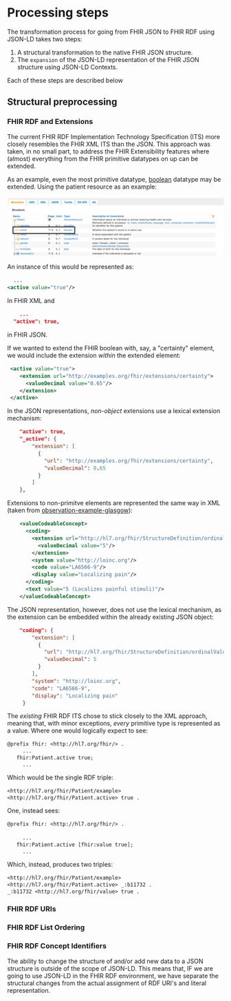# Processing steps

The transformation process for going from FHIR JSON to FHIR RDF using JSON-LD takes two steps:
1) A structural transformation to the native FHIR JSON structure.
2) The `expansion` of the JSON-LD representation of the FHIR JSON structure using JSON-LD Contexts.

Each of these steps are described below

## Structural preprocessing
### FHIR RDF and Extensions
The current FHIR RDF Implementation Technology Specification (ITS) more closely resembles the FHIR XML ITS than the JSON.
This approach was taken, in no small part, to address the FHIR Extensibility features where (almost) everything from the
FHIR primitive datatypes on up can be extended.

As an example, even the most primitive datatype, [boolean](https://build.fhir.org/datatypes.html#boolean) datatype 
may be extended.  Using the patient resource as an example:

![Patient Resource Definition](images/boolean.png)

An instance of this would be represented as:
```xml
  ...
<active value="true"/> 
```
In FHIR XML and
```json
    ...
  "active": true,
```
in FHIR JSON.

If we wanted to extend the FHIR boolean with, say, a "certainty" element, we would include the extension _within_
the extended element:

```xml
 <active value="true">
    <extension url="http://examples.org/fhir/extensions/certainty">
      <valueDecimal value="0.65"/> 
    </extension>
 </active>
```

In the JSON representations, _non-object_ extensions use a lexical extension mechanism:
```json
    "active": true,
    "_active": {
        "extension": [
          {
            "url": "http://examples.org/fhir/extensions/certainty",
            "valueDecimal": 0.65
          }
        ]
    },
```

Extensions to non-primitve elements are represented the same way in XML
 (taken from [observation-example-glasgow](https://build.fhir.org/observation-example-glasgow)):
```xml
    <valueCodeableConcept> 
      <coding> 
        <extension url="http://hl7.org/fhir/StructureDefinition/ordinalValue">
          <valueDecimal value="5"/>
        </extension> 
        <system value="http://loinc.org"/> 
        <code value="LA6566-9"/> 
        <display value="Localizing pain"/> 
      </coding> 
      <text value="5 (Localizes painful stimuli)"/> 
    </valueCodeableConcept> 
```
The JSON representation, however, does not use the lexical mechanism, as the extension can be embedded within the 
already existing JSON object:

```json
    "coding": {
        "extension": [
          {
            "url": "http://hl7.org/fhir/StructureDefinition/ordinalValue",
            "valueDecimal": 5
          }
        ],
        "system": "http://loinc.org",
        "code": "LA6566-9",
        "display": "Localizing pain"
     }
```
The _existing_ FHIR RDF ITS chose to stick closely to the XML approach, meaning that, with minor exceptions, _every_
primitive type is represented as a value.  Where one would logically expect to see:
```turtle
@prefix fhir: <http://hl7.org/fhir/> .
     ...
   fhir:Patient.active true;
     ...
```

Which would be the single RDF triple:
```
<http://hl7.org/fhir/Patient/example> <http://hl7.org/fhir/Patient.active> true .
```
One, instead sees:
```turtle
@prefix fhir: <http://hl7.org/fhir/> .

     ...
   fhir:Patient.active [fhir:value true];
     ...
```

Which, instead, produces two triples:
```
<http://hl7.org/fhir/Patient/example> <http://hl7.org/fhir/Patient.active> _:b11732 .
_:b11732 <http://hl7.org/fhir/value> true .
```

### FHIR RDF URIs

### FHIR RDF List Ordering

### FHIR RDF Concept Identifiers

The ability to change the structure of and/or add new data to a JSON structure is outside of the scope of JSON-LD. This
means that, IF we are going to use JSON-LD in the FHIR RDF environment, we have separate the structural changes from
the actual assignment of RDF URI's and literal representation.



